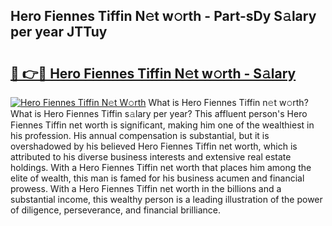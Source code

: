 ## Hero Fiennes Tiffin N𝚎t w𝚘rth - Part-sDy S𝚊lary per year JTTuy

# <h2><a href="http://gc4e59.nevu.top/?p=Hero+Fiennes+Tiffin">🔗 👉🔴 Hero Fiennes Tiffin N𝚎t w𝚘rth - S𝚊lary</a></h2>

[![Hero Fiennes Tiffin N𝚎t W𝚘rth](https://i.imgur.com/Oavwk0R.jpeg)](http://gc4e59.nevu.top/?p=Hero+Fiennes+Tiffin)
What is Hero Fiennes Tiffin n𝚎t w𝚘rth? What is Hero Fiennes Tiffin s𝚊lary per year?
This affluent person's Hero Fiennes Tiffin net worth is significant, making him one of the wealthiest in his profession. His annual compensation is substantial, but it is overshadowed by his believed Hero Fiennes Tiffin net worth, which is attributed to his diverse business interests and extensive real estate holdings. With a Hero Fiennes Tiffin net worth that places him among the elite of wealth, this man is famed for his business acumen and financial prowess. With a Hero Fiennes Tiffin net worth in the billions and a substantial income, this wealthy person is a leading illustration of the power of diligence, perseverance, and financial brilliance.
